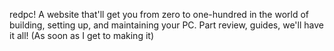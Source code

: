 redpc!
A website that'll get you from zero to one-hundred in the world of building, setting up, and maintaining your PC. Part review, guides, we'll have it all! 
(As soon as I get to making it)
